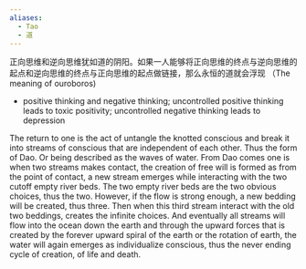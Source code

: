 ```yaml
---
aliases:
  - Tao
  - 道
---
```

正向思维和逆向思维犹如道的阴阳。如果一人能够将正向思维的终点与逆向思维的起点和逆向思维的终点与正向思维的起点做链接，那么永恒的道就会浮现 （The meaning of ouroboros)
- positive thinking and negative thinking; uncontrolled positive thinking leads to toxic positivity; uncontrolled negative thinking leads to depression

The return to one is the act of untangle the knotted conscious and break it into streams of conscious that are independent of each other. Thus the form of Dao. Or being described as the waves of water. From Dao comes one is when two streams makes contact, the creation of free will is formed as from the point of contact, a new stream emerges while interacting with the two cutoff empty river beds. The two empty river beds are the two obvious choices, thus the two. However, if the flow is strong enough, a new bedding will be created, thus three. Then when this third stream interact with the old two beddings, creates the infinite choices. And eventually all streams will flow into the ocean down the earth and through the upward forces that is created by the forever upward spiral of the earth or the rotation of earth, the water will again emerges as individualize conscious, thus the never ending cycle of creation, of life and death.